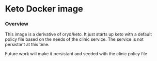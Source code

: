 # Keto Docker image
### Overview

This image is a derivative of oryd/keto.  It just starts up keto with a default policy file based on the needs of the clinic service.  The service 
is not persistant at this time.  

Future work will make it persistant and seeded with the clinic policy file
